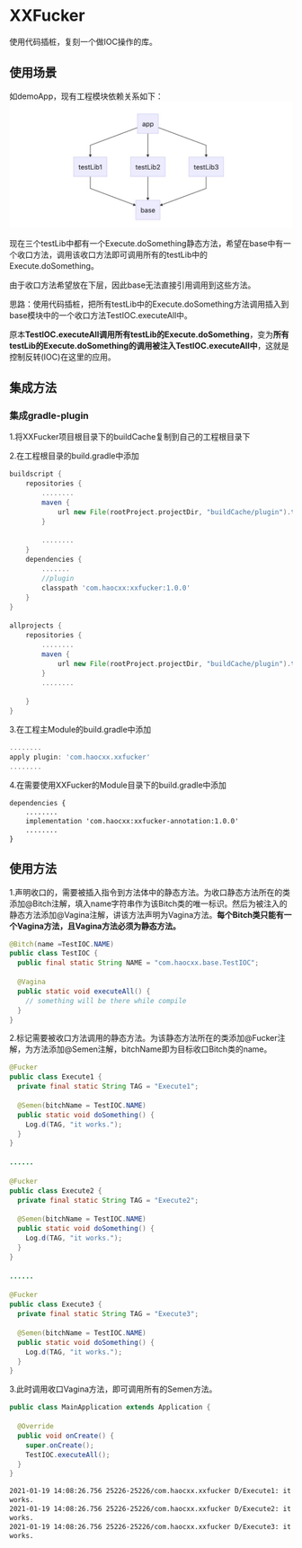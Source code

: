 # XXFucker
使用代码插桩，复刻一个做IOC操作的库。

## 使用场景
如demoApp，现有工程模块依赖关系如下：
![image](https://github.com/Haocxx/XXFucker/blob/master/intro/implement.jpg)

现在三个testLib中都有一个Execute.doSomething静态方法，希望在base中有一个收口方法，调用该收口方法即可调用所有的testLib中的Execute.doSomething。

由于收口方法希望放在下层，因此base无法直接引用调用到这些方法。

思路：使用代码插桩，把所有testLib中的Execute.doSomething方法调用插入到base模块中的一个收口方法TestIOC.executeAll中。

原本**TestIOC.executeAll调用所有testLib的Execute.doSomething**，变为**所有testLib的Execute.doSomething的调用被注入TestIOC.executeAll中**，这就是控制反转(IOC)在这里的应用。

## 集成方法
### 集成gradle-plugin
1.将XXFucker项目根目录下的buildCache复制到自己的工程根目录下

2.在工程根目录的build.gradle中添加
```gradle
buildscript {
    repositories {
        ........
        maven {
            url new File(rootProject.projectDir, "buildCache/plugin").toURI()
        }
        
        ........
    }
    dependencies {
        .......
        //plugin
        classpath 'com.haocxx:xxfucker:1.0.0'
    }
}

allprojects {
    repositories {
        ........
        maven {
            url new File(rootProject.projectDir, "buildCache/plugin").toURI()
        }
        ........
        
    }
}
```
3.在工程主Module的build.gradle中添加
```gradle
........
apply plugin: 'com.haocxx.xxfucker'
........
```
4.在需要使用XXFucker的Module目录下的build.gradle中添加
```
dependencies {
    ........
    implementation 'com.haocxx:xxfucker-annotation:1.0.0'
    ........
}
```
## 使用方法
1.声明收口的，需要被插入指令到方法体中的静态方法。为收口静态方法所在的类添加@Bitch注解，填入name字符串作为该Bitch类的唯一标识。然后为被注入的静态方法添加@Vagina注解，讲该方法声明为Vagina方法。**每个Bitch类只能有一个Vagina方法，且Vagina方法必须为静态方法。**
```Java
@Bitch(name =TestIOC.NAME)
public class TestIOC {
  public final static String NAME = "com.haocxx.base.TestIOC";

  @Vagina
  public static void executeAll() {
    // something will be there while compile
  }
}
```
2.标记需要被收口方法调用的静态方法。为该静态方法所在的类添加@Fucker注解，为方法添加@Semen注解，bitchName即为目标收口Bitch类的name。
```Java
@Fucker
public class Execute1 {
  private final static String TAG = "Execute1";

  @Semen(bitchName = TestIOC.NAME)
  public static void doSomething() {
    Log.d(TAG, "it works.");
  }
}

......

@Fucker
public class Execute2 {
  private final static String TAG = "Execute2";

  @Semen(bitchName = TestIOC.NAME)
  public static void doSomething() {
    Log.d(TAG, "it works.");
  }
}

......

@Fucker
public class Execute3 {
  private final static String TAG = "Execute3";

  @Semen(bitchName = TestIOC.NAME)
  public static void doSomething() {
    Log.d(TAG, "it works.");
  }
}
```
3.此时调用收口Vagina方法，即可调用所有的Semen方法。
```Java
public class MainApplication extends Application {

  @Override
  public void onCreate() {
    super.onCreate();
    TestIOC.executeAll();
  }
}
```
```
2021-01-19 14:08:26.756 25226-25226/com.haocxx.xxfucker D/Execute1: it works.
2021-01-19 14:08:26.756 25226-25226/com.haocxx.xxfucker D/Execute2: it works.
2021-01-19 14:08:26.756 25226-25226/com.haocxx.xxfucker D/Execute3: it works.
```